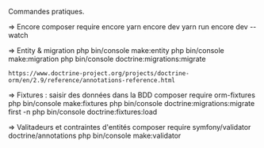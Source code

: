 Commandes pratiques.

=> Encore
    composer require encore
    yarn encore dev
    yarn run encore dev --watch

=> Entity & migration
	php bin/console make:entity
	php bin/console make:migration
	php bin/console doctrine:migrations:migrate

	https://www.doctrine-project.org/projects/doctrine-orm/en/2.9/reference/annotations-reference.html

=> Fixtures : saisir des données dans la BDD
	composer require orm-fixtures
	php bin/console make:fixtures
	php bin/console doctrine:migrations:migrate first -n
	php bin/console doctrine:fixtures:load

=> Valitadeurs et contraintes d'entités
	composer require symfony/validator doctrine/annotations
	php bin/console make:validator